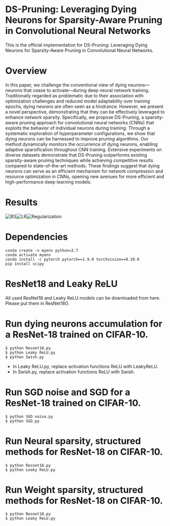 # DS-Pruning: Leveraging Dying Neurons for Sparsity-Aware Pruning in Convolutional Neural Networks
This is the official implementation for DS-Pruning: Leveraging Dying Neurons for Sparsity-Aware Pruning in Convolutional Neural Networks.

# Overview
In this paper, we challenge the conventional view of dying neurons—neurons that cease to activate—during deep neural network training. Traditionally regarded as problematic due to their association with optimization challenges and reduced model adaptability over training epochs, dying neurons are often seen as a hindrance. However, we present a novel perspective, demonstrating that they can be effectively leveraged to enhance network sparsity. Specifically, we propose DS-Pruning, a sparsity-aware pruning approach for convolutional neural networks (CNNs) that exploits the behavior of individual neurons during training. Through a systematic exploration of hyperparameter configurations, we show that dying neurons can be harnessed to improve pruning algorithms. Our method dynamically monitors the occurrence of dying neurons, enabling adaptive sparsification throughout CNN training. Extensive experiments on diverse datasets demonstrate that DS-Pruning outperforms existing sparsity-aware pruning techniques while achieving competitive results compared to state-of-the-art methods. These findings suggest that dying neurons can serve as an efficient mechanism for network compression and resource optimization in CNNs, opening new avenues for more efficient and high-performance deep learning models.

# Results

![BS](https://github.com/wangbst/ExplainableP/assets/97005040/ed999e78-f198-42fb-a556-6f308ac0a163)![LR](https://github.com/wangbst/ExplainableP/assets/97005040/ac4abc77-595f-4d42-9a1f-4e81b2bb2432)![Regularization](https://github.com/wangbst/ExplainableP/assets/97005040/2c054748-7efc-434c-b321-90650f35ded3) 

# Dependencies
```shell
conda create -n myenv python=3.7
conda activate myenv
conda install -c pytorch pytorch==1.9.0 torchvision==0.10.0
pip install scipy
```

# ResNet18 and Leaky ReLU
All used ResNet18 and Leaky ReLU models can be downloaded from here. Please put them in ResNet18().

# Run dying neurons accumulation for a ResNet-18 trained on CIFAR-10.
 ```shell
$ python Resnet18.py
$ python Leaky ReLU.py
$ python Swish.py
```
- In Leaky ReLU.py, replace activation functions ReLU with LeakyReLU.
- In Swish.py, replace activation functions ReLU with Swish.

# Run SGD noise and SGD for a ResNet-18 trained on CIFAR-10.
 ```shell
$ python SGD noise.py
$ python SGD.py
```

# Run Neural sparsity, structured methods for ResNet-18 on CIFAR-10.
 ```shell
$ python Resnet18.py
$ python Leaky ReLU.py
```

 # Run Weight sparsity, structured methods for ResNet-18 on CIFAR-10.
 ```shell
$ python Resnet18.py
$ python Leaky ReLU.py
```
